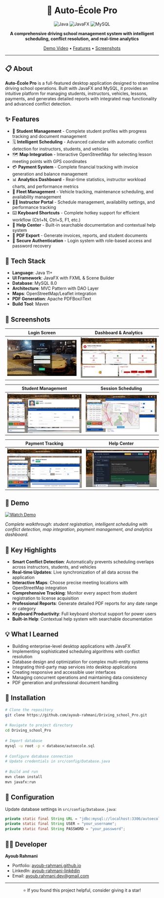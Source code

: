 <div align="center">

# 🚗 Auto-École Pro

![Java](https://img.shields.io/badge/Java-ED8B00?style=for-the-badge&logo=openjdk&logoColor=white)
![JavaFX](https://img.shields.io/badge/JavaFX-ED8B00?style=for-the-badge&logo=java&logoColor=white)
![MySQL](https://img.shields.io/badge/MySQL-4479A1?style=for-the-badge&logo=mysql&logoColor=white)

**A comprehensive driving school management system with intelligent scheduling, conflict resolution, and real-time analytics**

[Demo Video](#-demo) • [Features](#-features) • [Screenshots](#-screenshots)

</div>

---

## 📋 About

**Auto-École Pro** is a full-featured desktop application designed to streamline driving school operations. Built with JavaFX and MySQL, it provides an intuitive platform for managing students, instructors, vehicles, lessons, payments, and generates detailed reports with integrated map functionality and advanced conflict detection.

## ✨ Features

- 👥 **Student Management** - Complete student profiles with progress tracking and document management
- 🗓️ **Intelligent Scheduling** - Advanced calendar with automatic conflict detection for instructors, students, and vehicles
- 🗺️ **Map Integration** - Interactive OpenStreetMap for selecting lesson meeting points with GPS coordinates
- 💳 **Payment System** - Complete financial tracking with invoice generation and balance management
- 📊 **Analytics Dashboard** - Real-time statistics, instructor workload charts, and performance metrics
- 🚙 **Fleet Management** - Vehicle tracking, maintenance scheduling, and availability management
- 👨‍🏫 **Instructor Portal** - Schedule management, availability settings, and performance tracking
- ⌨️ **Keyboard Shortcuts** - Complete hotkey support for efficient workflow (Ctrl+N, Ctrl+S, F1, etc.)
- 📱 **Help Center** - Built-in searchable documentation and contextual help system
- 📄 **PDF Export** - Generate invoices, reports, and student documents
- 🔐 **Secure Authentication** - Login system with role-based access and password recovery

## 🎯 Tech Stack

- **Language**: Java 11+
- **UI Framework**: JavaFX with FXML & Scene Builder
- **Database**: MySQL 8.0
- **Architecture**: MVC Pattern with DAO Layer
- **Maps**: OpenStreetMap/Leaflet integration
- **PDF Generation**: Apache PDFBox/iText
- **Build Tool**: Maven

## 📸 Screenshots

<div align="center">

| Login Screen | Dashboard & Analytics |
|-------------|----------------------|
| ![Login](screenshots/login.png) | ![Dashboard](screenshots/dashboard.png) |

| Student Management | Session Scheduling |
|-------------------|-------------------|
| ![Students](screenshots/students.png) | ![Sessions](screenshots/sessions.png) |

| Payment Tracking | Help Center |
|-----------------|-------------|
| ![Payments](screenshots/payments.png) | ![Help](screenshots/help.png) |

</div>

## 🎥 Demo

[![Watch Demo](https://img.shields.io/badge/🎬_Full_Demo-FF0000?style=for-the-badge&logo=youtube&logoColor=white)](https://youtu.be/gXRtK-GG6nI)

*Complete walkthrough: student registration, intelligent scheduling with conflict detection, map integration, payment management, and analytics dashboard.*

## 🚀 Key Highlights

- **Smart Conflict Detection**: Automatically prevents scheduling overlaps across instructors, students, and vehicles
- **Real-time Updates**: Live synchronization of all data across the application
- **Interactive Maps**: Choose precise meeting locations with OpenStreetMap integration
- **Comprehensive Tracking**: Monitor every aspect from student registration to license acquisition
- **Professional Reports**: Generate detailed PDF reports for any date range or category
- **Keyboard Productivity**: Full keyboard shortcut support for power users
- **Built-in Help**: Contextual help system with searchable documentation

## 💡 What I Learned

- Building enterprise-level desktop applications with JavaFX
- Implementing sophisticated scheduling algorithms with conflict resolution
- Database design and optimization for complex multi-entity systems
- Integrating third-party map services into desktop applications
- Creating responsive and accessible user interfaces
- Managing concurrent operations and maintaining data consistency
- PDF generation and professional document handling

## 📝 Installation

```bash
# Clone the repository
git clone https://github.com/ayoub-rahmani/Driving_school_Pro.git

# Navigate to project directory
cd Driving_school_Pro

# Import database
mysql -u root -p < database/autoecole.sql

# Configure database connection
# Update credentials in src/config/Database.java

# Build and run
mvn clean install
mvn javafx:run
```

## 🔧 Configuration

Update database settings in `src/config/Database.java`:
```java
private static final String URL = "jdbc:mysql://localhost:3306/autoecole";
private static final String USER = "your_username";
private static final String PASSWORD = "your_password";
```

## 👨‍💻 Developer

**Ayoub Rahmani**

- Portfolio: [ayoub-rahmani.github.io](https://ayoub-rahmani.github.io)
- LinkedIn: [ayoub-rahmani-linkêdin](https://www.linkedin.com/in/ayoub-rahmani-linkêdin)
- Email: ayoub.rahmani.dev@gmail.com

---

<div align="center">

⭐ If you found this project helpful, consider giving it a star!

</div>
